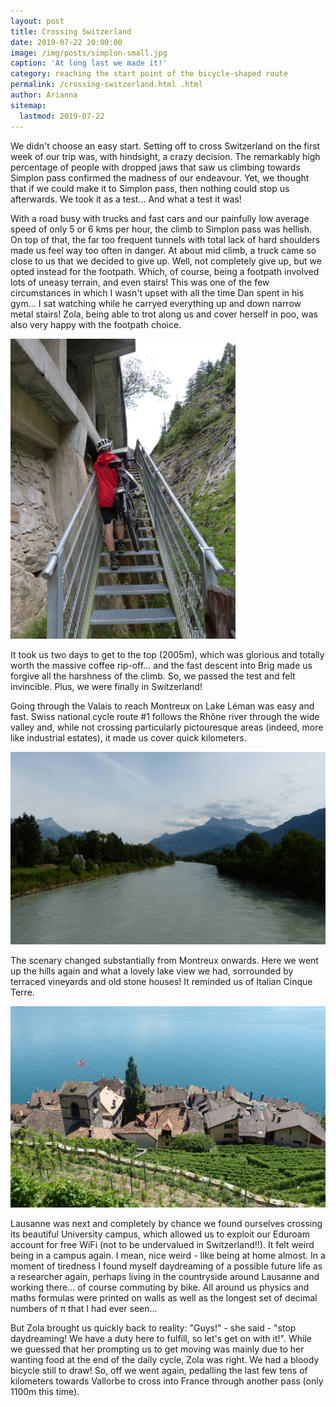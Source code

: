 ```yaml
---
layout: post
title: Crossing Switzerland 
date: 2019-07-22 20:00:00
image: /img/posts/simplon-small.jpg
caption: 'At long last we made it!' 
category: reaching the start point of the bicycle-shaped route
permalink: /crossing-switzerland.html .html
author: Arianna
sitemap:
  lastmod: 2019-07-22
---
```


We didn't choose an easy start. Setting off to cross Switzerland on the first week of our trip was, with hindsight, a crazy decision. The remarkably high percentage of people with dropped jaws that saw us climbing towards Simplon pass confirmed the madness of our endeavour. Yet, we thought that if we could make it to Simplon pass, then nothing could stop us afterwards. We took it as a test... And what a test it was! 

With a road busy with trucks and fast cars and our painfully low average speed of only 5 or 6 kms per hour, the climb to Simplon pass was hellish. On top of that, the far too frequent tunnels with total lack of hard shoulders made us feel way too often in danger. At about mid climb, a truck came so close to us that we decided to give up. Well, not completely give up, but we opted instead for the footpath. Which, of course, being a footpath involved lots of uneasy terrain, and even stairs! This was one of the few circumstances in which I wasn't upset with all the time Dan spent in his gym... I sat watching while he carryed everything up and down narrow metal stairs! Zola, being able to trot along us and cover herself in poo, was also very happy with the footpath choice. 

<img class="img-responsive center-block" src=" /img/posts/stairs-small.jpg" style="max-width: 360px;" alt="stairs">

It took us two days to get to the top (2005m), which was glorious and totally worth the massive coffee rip-off... and the fast descent into Brig made us forgive all the harshness of the climb. So, we passed the test and felt invincible. Plus, we were finally in Switzerland! 

Going through the Valais to reach Montreux on Lake Léman was easy and fast. Swiss national cycle route #1 follows the Rhône river through the wide valley and, while not crossing particularly pictouresque areas (indeed, more like industrial estates), it made us cover quick kilometers. 

<img class="img-responsive" src=" /img/posts/rhone-small.jpg" alt="Rhone river">

The scenary changed substantially from Montreux onwards. Here we went up the hills again and what a lovely lake view we had, sorrounded by terraced vineyards and old stone houses! It reminded us of Italian Cinque Terre.

<img class="img-responsive" src=" /img/posts/leman-small.jpg" alt="lake Léman">

Lausanne was next and completely by chance we found ourselves crossing its beautiful University campus, which allowed us to exploit our Eduroam account for free WiFi (not to be undervalued in Switzerland!!). It felt weird being in a campus again. I mean, nice weird - like being at home almost. In a moment of tiredness I found myself daydreaming of a possible future life as a researcher again, perhaps living in the countryside around Lausanne and working there... of course commuting by bike. All around us physics and maths formulas were printed on walls as well as the longest set of decimal numbers of π that I had ever seen... 

But Zola brought us quickly back to reality: "Guys!" - she said - "stop daydreaming! We have a duty here to fulfill, so let's get on with it!". While we guessed that her prompting us to get moving was mainly due to her wanting food at the end of the daily cycle, Zola was right. We had a bloody bicycle still to draw! So, off we went again, pedalling the last few tens of kilometers towards Vallorbe to cross into France through another pass (only 1100m this time). 
